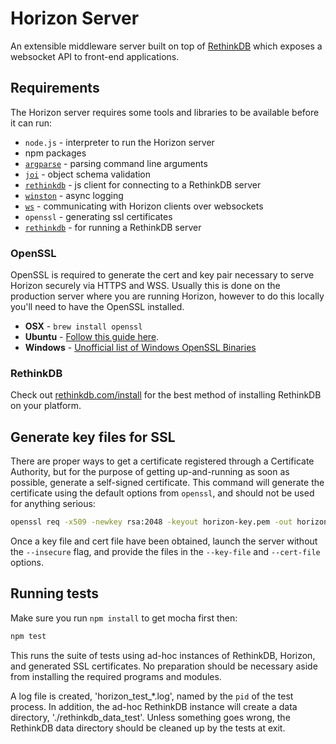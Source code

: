 # Horizon Server

An extensible middleware server built on top of [RethinkDB](https://github.com/rethinkdb/rethinkdb) which exposes a websocket API to front-end applications.

## Requirements
The Horizon server requires some tools and libraries to be available before it
can run:

 * `node.js` - interpreter to run the Horizon server
 * npm packages
  * [`argparse`](https://www.npmjs.com/package/argparse) - parsing command line arguments
  * [`joi`](https://www.npmjs.com/package/joi) - object schema validation
  * [`rethinkdb`](https://www.npmjs.com/package/rethinkdb) - js client for connecting to a RethinkDB server
  * [`winston`](https://www.npmjs.com/package/winston) - async logging
  * [`ws`](https://www.npmjs.com/package/ws) - communicating with Horizon clients over websockets
 * `openssl` - generating ssl certificates
 * [`rethinkdb`](https://github.com/rethinkdb/rethinkdb) - for running a RethinkDB server

### OpenSSL

OpenSSL is required to generate the cert and key pair necessary to serve Horizon securely via HTTPS and WSS. Usually this is done on the production server where you are running Horizon, however to do this locally you'll need to have the OpenSSL installed.

* **OSX**    - `brew install openssl`
* **Ubuntu** -  [Follow this guide here](https://help.ubuntu.com/community/OpenSSL#Practical_OpenSSL_Usage).
* **Windows** - [Unofficial list of Windows OpenSSL Binaries](https://wiki.openssl.org/index.php/Binaries)

### RethinkDB

Check out [rethinkdb.com/install](https://rethinkdb.com/install) for the best method of installing RethinkDB on your platform.


## Generate key files for SSL
There are proper ways to get a certificate registered through a Certificate
Authority, but for the purpose of getting up-and-running as soon as possible,
generate a self-signed certificate.  This command will generate the certificate
using the default options from `openssl`, and should not be used for anything
serious:

```sh
openssl req -x509 -newkey rsa:2048 -keyout horizon-key.pem -out horizon-cert.pem -days 365 -nodes -batch
```

Once a key file and cert file have been obtained, launch the server without the `--insecure`
flag, and provide the files in the `--key-file` and `--cert-file` options.

## Running tests

Make sure you run `npm install` to get mocha first then:

```js
npm test
```

This runs the suite of tests using ad-hoc instances of RethinkDB, Horizon, and generated SSL certificates.
No preparation should be necessary aside from installing the required programs and modules.

A log file is created, 'horizon_test_*.log', named by the `pid` of the test process.  In addition, the
ad-hoc RethinkDB instance will create a data directory, './rethinkdb_data_test'.  Unless something goes wrong, the RethinkDB data directory should be cleaned up by the tests at exit.
